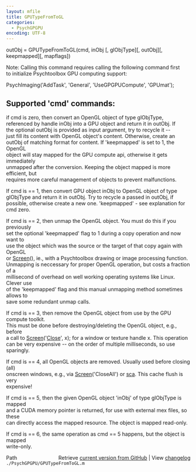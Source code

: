 ```yaml
---
layout: mfile
title: GPUTypeFromToGL
categories:
  - PsychGPGPU
encoding: UTF-8
---
```


outObj = GPUTypeFromToGL(cmd, inObj [, glObjType][, outObj][, keepmapped][, mapflags])  

Note: Calling this command requires calling the following command first  
to initialize Psychtoolbox GPU computing support:  

PsychImaging('AddTask', 'General', 'UseGPGPUCompute', 'GPUmat');  

Supported 'cmd' commands:  
-------------------------  

if cmd is zero, then convert an OpenGL object of type glObjType,  
referenced by handle inObj into a GPU object and return it in outObj. If  
the optional outObj is provided as input argument, try to recycle it --  
just fill its content with OpenGL object's content. Otherwise, create an  
outObj of matching format for content. If 'keepmapped' is set to 1, the OpenGL  
object will stay mapped for the GPU compute api, otherwise it gets immediately  
unmapped after the conversion. Keeping the object mapped is more efficient, but  
requires more careful management of objects to prevent malfunctions.  

If cmd is == 1, then convert GPU object inObj to OpenGL object of type  
glObjType and return it in outObj. Try to recycle a passed in outObj, if  
possible, otherwise create a new one. 'keepmapped' - see explanation for cmd zero.  

If cmd is == 2, then unmap the OpenGL object. You must do this if you previously  
set the optional 'keepmapped' flag to 1 during a copy operation and now want to  
use the object which was the source or the target of that copy again with OpenGL  
or [Screen](/docs/Screen)(), ie., with a Psychtoolbox drawing or image processing function.  
Unmapping is neccessary for proper OpenGL operation, but costs a fraction of a  
millisecond of overhead on well working operating systems like Linux. Clever use  
of the 'keepmapped' flag and this manual unmapping method sometimes allows to  
save some redundant unmap calls.  

If cmd is == 3, then remove the OpenGL object from use by the GPU compute toolkit.  
This must be done before destroying/deleting the OpenGL object, e.g., before  
a call to [Screen](/docs/Screen)('[Close](/docs/Close)', x); for a window or texture handle x. This operation  
can be very expensive -- on the order of multiple milliseconds, so use sparingly.  

If cmd is == 4, all OpenGL objects are removed. Usually used before closing (all)  
onscreen windows, e.g., via [Screen](/docs/Screen)('CloseAll') or [sca](/docs/sca). This cache flush is very  
expensive!  

If cmd is == 5, then the given OpenGL object 'inObj' of type glObjType is mapped  
and a CUDA memory pointer is returned, for use with external mex files, so these  
can directly access the mapped resource. The object is mapped read-only.  

If cmd is == 6, the same operation as cmd == 5 happens, but the object is mapped  
write-only.  


<div class="code_header" style="text-align:right;">
  <span style="float:left;">Path&nbsp;&nbsp;</span> <span class="counter">Retrieve <a href=
  "https://raw.github.com/Psychtoolbox-3/Psychtoolbox-3/beta/./PsychGPGPU/GPUTypeFromToGL.m">current version from GitHub</a> | View <a href=
  "https://github.com/Psychtoolbox-3/Psychtoolbox-3/commits/beta/./PsychGPGPU/GPUTypeFromToGL.m">changelog</a></span>
</div>
<div class="code">
  <code>./PsychGPGPU/GPUTypeFromToGL.m</code>
</div>
